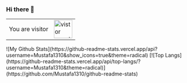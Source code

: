 ### Hi there 👋

<table>
  <tr>
    <td>You are visitor</td>
    <td><img src="https://profile-counter.glitch.me/iamshubhamg/count.svg" alt="vistor count" height="50" /></td>
  </tr>
</table>
![My Github Stats](https://github-readme-stats.vercel.app/api?username=Mustafa1310&show_icons=true&theme=radical)       [![Top Langs](https://github-readme-stats.vercel.app/api/top-langs/?username=Mustafa1310&theme=radical)](https://github.com/Mustafa1310/github-readme-stats)
